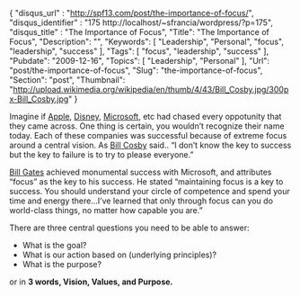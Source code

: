 {
	"disqus_url" : "http://spf13.com/post/the-importance-of-focus/",
	"disqus_identifier" : "175 http://localhost/~sfrancia/wordpress/?p=175",
	"disqus_title" : "The Importance of Focus",
	"Title": "The Importance of Focus",
	"Description": "",
	"Keywords": [
		"Leadership",
		"Personal",
		"focus",
		"leadership",
		"success"
	],
	"Tags": [
		"focus",
		"leadership",
		"success"
	],
	"Pubdate": "2009-12-16",
	"Topics": [
		"Leadership",
		"Personal"
	],
	"Url": "post/the-importance-of-focus",
	"Slug": "the-importance-of-focus",
	"Section": "post",
	"Thumbnail": "http://upload.wikimedia.org/wikipedia/en/thumb/4/43/Bill_Cosby.jpg/300px-Bill_Cosby.jpg"
}

Imagine
if [Apple](http://www.apple.com "Apple"), [Disney](http://disney.go.com "The Walt Disney Company"), [Microsoft](http://www.microsoft.com "Microsoft"),
etc had chased every oppotunity that they came across. One thing is
certain, you wouldn’t recognize their name today. Each of these
companies was successful because of extreme focus around a central
vision. As [Bill Cosby](http://www.billcosby.com/ "Bill Cosby") said..
“I don’t know the key to success but the key to failure is to try to
please everyone.”

[Bill
Gates](http://www.microsoft.com/presspass/exec/billg/default.mspx "Bill Gates")
achieved monumental success with Microsoft, and attributes “focus” as
the key to his success. He stated “maintaining focus is a key to
success. You should understand your circle of competence and spend your
time and energy there…I’ve learned that only through focus can you do
world-class things, no matter how capable you are.”

There are three central questions you need to be able to answer:

-   What is the goal?
-   What is our action based on (underlying principles)?
-   What is the purpose?

or in **3 words, Vision, Values, and Purpose.**
